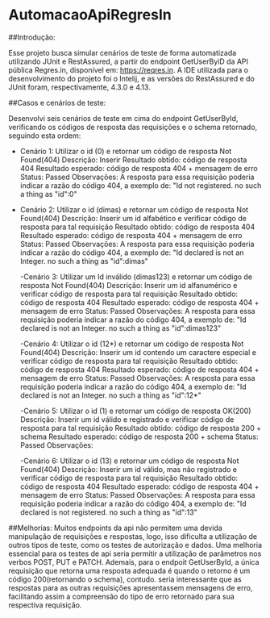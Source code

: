 # AutomacaoApiRegresIn

##Introdução:

Esse projeto busca simular cenários de teste de forma automatizada utilizando JUnit e RestAssured, a partir do endpoint GetUserByiD da API pública Regres.in, disponível em: https://reqres.in. A IDE utilizada para o desenvolvimento do projeto foi o Intelij, e as versões do RestAssured e do JUnit foram, respectivamente, 4.3.0 e 4.13. 

##Casos e cenários de teste:

Desenvolvi seis cenários de teste em cima do endpoint GetUserById, verificando os códigos de resposta das requisições e o schema retornado, seguindo esta ordem:
- Cenário 1: 
  Utilizar o id (0) e retornar um código de resposta Not Found(404)
  Descrição: Inserir
  Resultado obtido: código de resposta 404
  Resultado esperado: código de resposta 404 + mensagem de erro
  Status: Passed
  Observações: A resposta para essa requisição poderia indicar a razão do código 404, a exemplo de: "Id not registered. no such a thing as "id":0"
  
- Cenário 2:
  Utilizar o id (dimas) e retornar um código de resposta Not Found(404)
  Descrição: Inserir um id alfabético e verificar código de resposta para tal requisição
  Resultado obtido: código de resposta 404
  Resultado esperado: código de resposta 404 + mensagem de erro
  Status: Passed
  Observações: A resposta para essa requisição poderia indicar a razão do código 404, a exemplo de: "Id declared is not an Integer. no such a thing as "id":dimas"
  
  -Cenário 3:
  Utilizar um Id inválido (dimas123) e retornar um código de resposta Not Found(404)
  Descrição: Inserir um id alfanumérico e verificar código de resposta para tal requisição
  Resultado obtido: código de resposta 404
  Resultado esperado: código de resposta 404 + mensagem de erro
  Status: Passed
  Observações: A resposta para essa requisição poderia indicar a razão do código 404, a exemplo de: "Id declared is not an Integer. no such a thing as "id":dimas123"
  
  -Cenário 4:
  Utilizar o id (12*) e retornar um código de resposta Not Found(404)
  Descrição: Inserir um id contendo um caractere especial e verificar código de resposta para tal requisição
  Resultado obtido: código de resposta 404
  Resultado esperado: código de resposta 404 + mensagem de erro
  Status: Passed
  Observações: A resposta para essa requisição poderia indicar a razão do código 404, a exemplo de: "Id declared is not an Integer. no such a thing as "id":12*"
  
  -Cenário 5:
  Utilizar o id (1) e retornar um código de resposta OK(200)
  Descrição: Inserir um id válido e registrado e verificar código de resposta para tal requisição
  Resultado obtido: código de resposta 200 + schema
  Resultado esperado: código de resposta 200 + schema
  Status: Passed
  Observações:
  
  -Cenário 6:
  Utilizar o id (13) e retornar um código de resposta Not Found(404)
  Descrição: Inserir um id válido, mas não registrado e verificar código de resposta para tal requisição
  Resultado obtido: código de resposta 404
  Resultado esperado: código de resposta 404 + mensagem de erro
  Status: Passed
  Observações: A resposta para essa requisição poderia indicar a razão do código 404, a exemplo de: "Id declared is not registered. no such a thing as "id":13"
  
##Melhorias:
Muitos endpoints da api não permitem uma devida manipulação de requisições e respostas, logo, isso dificulta a utilização de outros tipos de teste, como os testes de  autorização e dados. Uma melhoria essencial para os testes de api seria permitir a utilização de parâmetros nos verbos POST, PUT e PATCH. Ademais, para o endpoit GetUserById, a única requisição que retorna uma resposta adequada é quando o retorno é um código 200(retornando o schema), contudo. seria interessante que as respostas para as outras requisições apresentassem mensagens de erro, facilitando assim a compreensão do tipo de erro retornado para sua respectiva requisição.
  
